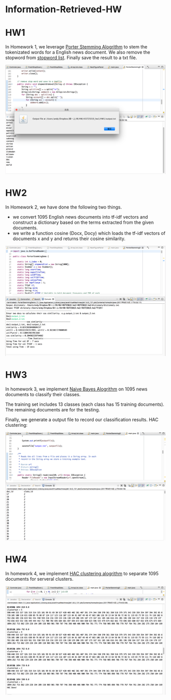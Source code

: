 # Information-Retrieved-HW

# HW1
In Homework 1, we leverage [Porter Stemming Alogrithm](https://tartarus.org/martin/PorterStemmer/) to stem the tokenizated words for a English news document. We also remove the stopword from [stopword list](https://github.com/a110605/Information-Retrieved-HW/blob/master/r03725019_hw1/stopwordlist.txt). Finally save the result to a txt file.  

<img src="https://github.com/a110605/Information-Retrieved-HW/blob/master/pictures/1.png" >

# HW2
In Homework 2, we have done the following two things.
  - we convert 1095 English news documents into tf-idf vectors and construct a dictionary based on the terms extracted from the given documents.
  - we write a function cosine (Docx, Docy) which loads the tf-idf vectors of documents x and y and returns their cosine similarity.

<img src="https://github.com/a110605/Information-Retrieved-HW/blob/master/pictures/2.png" >

# HW3
In homework 3, we implement [Naive Bayes Alogrithm](https://en.wikipedia.org/wiki/Naive_Bayes_classifier) on 1095 news documents to classify their classes.

The training set includes 13 classes (each class has 15 training documents). The remaining documents are for the testing.

Finally, we generate a output file to record our classification results.
HAC clustering:
 
 <img src="https://github.com/a110605/Information-Retrieved-HW/blob/master/pictures/3.png"  >


# HW4
In homework 4, we implement [HAC clustering alogrithm](https://en.wikipedia.org/wiki/Hierarchical_clustering) to separate 1095 documents for serveral clusters.

 <img src="https://github.com/a110605/Information-Retrieved-HW/blob/master/pictures/4.png" >
